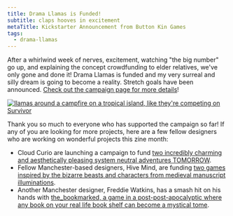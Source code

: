 ```yaml
---
title: Drama Llamas is Funded!
subtitle: claps hooves in excitement
metaTitle: Kickstarter Announcement from Button Kin Games
tags:
  - drama-llamas
---
```


<p>
    After a whirlwind week of nerves, excitement, watching "the big number" go up, and explaining the concept crowdfunding to elder relatives, we've only gone and done it! Drama Llamas is funded and my very surreal and silly dream is going to become a reality. Stretch goals have been announced. <a href="https://www.kickstarter.com/projects/buttonkin" target="_blank">Check out the campaign page for more details</a>!
</p>
<a href="https://www.kickstarter.com/projects/buttonkin" target="_blank"><img src="/assets/images/newsletter/drama_llamas_survival.png" alt="llamas around a campfire on a tropical island, like they're competing on Survivor"></a>
<p>
    Thank you so much to everyone who has supported the campaign so far! If any of you are looking for more projects, here are a few fellow designers who are working on wonderful projects this zine month:
    <ul>
        <li>Cloud Curio are launching a campaign to fund <a href="https://www.kickstarter.com/projects/cloudcurio/broken-and-sleeping-hearts" target="_blank">two incredibly charming and aesthetically pleasing system neutral adventures TOMORROW</a>.</li>
        <li>Fellow Manchester-based designers, Hive Mind, are funding <a href="https://www.kickstarter.com/projects/coreycreates/why-brother" target="_blank">two games inspired by the bizarre beasts and characters from medieval manuscript illuminations</a>.</li>
        <li>Another Manchester designer, Freddie Watkins, has a smash hit on his hands with <a href="https://www.kickstarter.com/projects/freddiewatkins/the-bookmarked" target="_blank">the_bookmarked, a game in a post-post-apocalyptic where any book on your real life book shelf can become a mystical tome</a>.</li>
    </ul>
</p>
